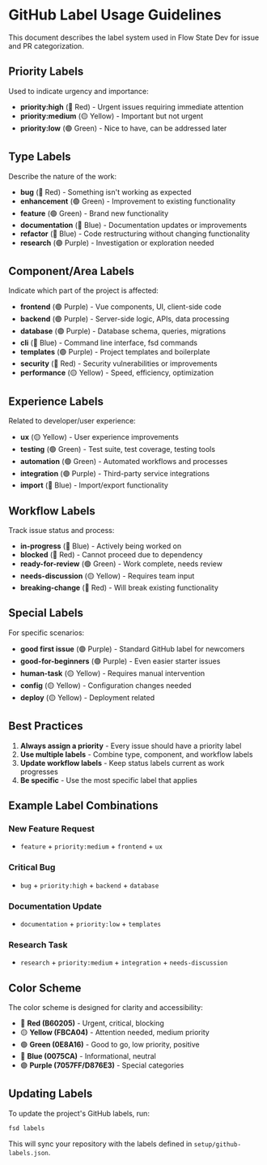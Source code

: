 # GitHub Label Usage Guidelines

This document describes the label system used in Flow State Dev for issue and PR categorization.

## Priority Labels
Used to indicate urgency and importance:
- **priority:high** (🔴 Red) - Urgent issues requiring immediate attention
- **priority:medium** (🟡 Yellow) - Important but not urgent
- **priority:low** (🟢 Green) - Nice to have, can be addressed later

## Type Labels
Describe the nature of the work:
- **bug** (🔴 Red) - Something isn't working as expected
- **enhancement** (🟢 Green) - Improvement to existing functionality
- **feature** (🟢 Green) - Brand new functionality
- **documentation** (🔵 Blue) - Documentation updates or improvements
- **refactor** (🔵 Blue) - Code restructuring without changing functionality
- **research** (🟣 Purple) - Investigation or exploration needed

## Component/Area Labels
Indicate which part of the project is affected:
- **frontend** (🟣 Purple) - Vue components, UI, client-side code
- **backend** (🟣 Purple) - Server-side logic, APIs, data processing
- **database** (🟣 Purple) - Database schema, queries, migrations
- **cli** (🔵 Blue) - Command line interface, fsd commands
- **templates** (🟣 Purple) - Project templates and boilerplate
- **security** (🔴 Red) - Security vulnerabilities or improvements
- **performance** (🟡 Yellow) - Speed, efficiency, optimization

## Experience Labels
Related to developer/user experience:
- **ux** (🟡 Yellow) - User experience improvements
- **testing** (🟢 Green) - Test suite, test coverage, testing tools
- **automation** (🟢 Green) - Automated workflows and processes
- **integration** (🟣 Purple) - Third-party service integrations
- **import** (🔵 Blue) - Import/export functionality

## Workflow Labels
Track issue status and process:
- **in-progress** (🔵 Blue) - Actively being worked on
- **blocked** (🔴 Red) - Cannot proceed due to dependency
- **ready-for-review** (🟢 Green) - Work complete, needs review
- **needs-discussion** (🟡 Yellow) - Requires team input
- **breaking-change** (🔴 Red) - Will break existing functionality

## Special Labels
For specific scenarios:
- **good first issue** (🟣 Purple) - Standard GitHub label for newcomers
- **good-for-beginners** (🟣 Purple) - Even easier starter issues
- **human-task** (🟡 Yellow) - Requires manual intervention
- **config** (🟡 Yellow) - Configuration changes needed
- **deploy** (🟡 Yellow) - Deployment related

## Best Practices

1. **Always assign a priority** - Every issue should have a priority label
2. **Use multiple labels** - Combine type, component, and workflow labels
3. **Update workflow labels** - Keep status labels current as work progresses
4. **Be specific** - Use the most specific label that applies

## Example Label Combinations

### New Feature Request
- `feature` + `priority:medium` + `frontend` + `ux`

### Critical Bug
- `bug` + `priority:high` + `backend` + `database`

### Documentation Update
- `documentation` + `priority:low` + `templates`

### Research Task
- `research` + `priority:medium` + `integration` + `needs-discussion`

## Color Scheme

The color scheme is designed for clarity and accessibility:
- 🔴 **Red (B60205)** - Urgent, critical, blocking
- 🟡 **Yellow (FBCA04)** - Attention needed, medium priority
- 🟢 **Green (0E8A16)** - Good to go, low priority, positive
- 🔵 **Blue (0075CA)** - Informational, neutral
- 🟣 **Purple (7057FF/D876E3)** - Special categories

## Updating Labels

To update the project's GitHub labels, run:
```bash
fsd labels
```

This will sync your repository with the labels defined in `setup/github-labels.json`.